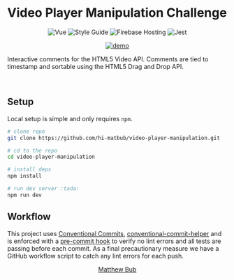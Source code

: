 # Video Player Manipulation Challenge

<p align="center">
  <img src="https://img.shields.io/badge/Framework-Vue-%2300AA74" alt="Vue" />
  <img src="https://img.shields.io/badge/Style%20Guide-Airbnb-%23FB5057" alt="Style Guide" />
  <img src="https://img.shields.io/badge/Hosting-Firebase-%23FFC932" alt="Firebase Hosting" />
  <img src="https://img.shields.io/badge/Tested%20with-Jest-%23BF1524" alt="Jest" />
</p>

<p align="center">
  <a href="hi-matbub.github.io" target="_blank">
    <img src="./static/demo_app.gif" alt="demo"/>
  </a>
</p>

<p>Interactive comments for the HTML5 Video API. Comments are tied to timestamp and sortable using the HTML5 Drag and Drop API.</p>
</br>

## Setup

Local setup is simple and only requires `npm`.

```bash
# clone repo
git clone https://github.com/hi-matbub/video-player-manipulation.git

# cd to the repo
cd video-player-manipulation 

# install deps
npm install

# run dev server :tada:
npm run dev
```

## Workflow 

This project uses [Conventional Commits](https://www.conventionalcommits.org/en/v1.0.0/), [conventional-commit-helper](https://github.com/hi-matbub/conventional-commit-helper) and is enforced with a [pre-commit hook](./.husky/pre-commit) to verify no lint errors and all tests are passing before each commit. As a final precautionary measure we have a GitHub workflow script to catch any lint errors for each push.

<p align="center">
  <a href="hi-matbub.github.io" target="_blank">
    Matthew Bub
  </a>
</p>


